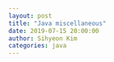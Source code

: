 ```yaml
---
layout: post
title: "Java miscellaneous"
date: 2019-07-15 20:00:00
author: Sihyeon Kim
categories: java
---
```


### 
